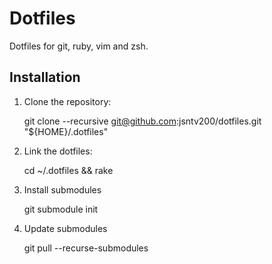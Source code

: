 Dotfiles
==============================

Dotfiles for git, ruby, vim and zsh.

Installation
------------

  1. Clone the repository:

        git clone --recursive git@github.com:jsntv200/dotfiles.git "${HOME}/.dotfiles"

  2. Link the dotfiles:

        cd ~/.dotfiles && rake

  3. Install submodules

        git submodule init

  4. Update submodules

        git pull --recurse-submodules
